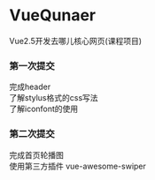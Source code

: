 # VueQunaer

Vue2.5开发去哪儿核心网页(课程项目)

### 第一次提交

完成header  
了解stylus格式的css写法  
了解iconfont的使用  

### 第二次提交

完成首页轮播图  
使用第三方插件 vue-awesome-swiper  
